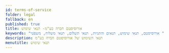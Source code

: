 ```yaml
---
id: terms-of-service
folder: legal
fallback: en
published: true
title: אורוסיסטם חברה בע"מ- תנאי שימוש
keywords: "אורוסיסטם, תנאי שימוש, תנאים והתניות, תנאי תשלום, תנאי משלוח, משפטי "
description: תנאי השימוש של אורוסיסטם חברה בע"מ
menutitle: תנאי שימוש
---
```

